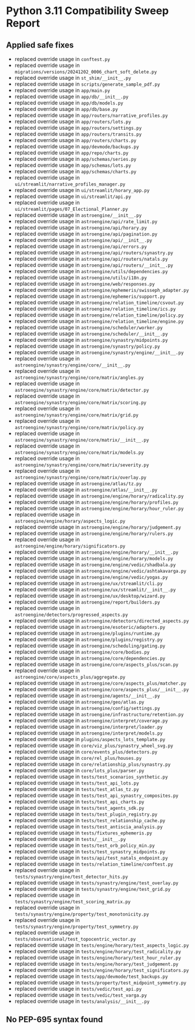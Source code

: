 # Python 3.11 Compatibility Sweep Report

## Applied safe fixes

- replaced override usage in `conftest.py`
- replaced override usage in `migrations/versions/20241202_0006_chart_soft_delete.py`
- replaced override usage in `st_shim/__init__.py`
- replaced override usage in `scripts/generate_sample_pdf.py`
- replaced override usage in `app/main.py`
- replaced override usage in `app/db/__init__.py`
- replaced override usage in `app/db/models.py`
- replaced override usage in `app/db/base.py`
- replaced override usage in `app/routers/narrative_profiles.py`
- replaced override usage in `app/routers/lots.py`
- replaced override usage in `app/routers/settings.py`
- replaced override usage in `app/routers/transits.py`
- replaced override usage in `app/routers/charts.py`
- replaced override usage in `app/devmode/backups.py`
- replaced override usage in `app/repo/charts.py`
- replaced override usage in `app/schemas/series.py`
- replaced override usage in `app/schemas/lots.py`
- replaced override usage in `app/schemas/charts.py`
- replaced override usage in `ui/streamlit/narrative_profiles_manager.py`
- replaced override usage in `ui/streamlit/horary_app.py`
- replaced override usage in `ui/streamlit/api.py`
- replaced override usage in `ui/streamlit/pages/07_Electional_Planner.py`
- replaced override usage in `astroengine/__init__.py`
- replaced override usage in `astroengine/api/rate_limit.py`
- replaced override usage in `astroengine/api/horary.py`
- replaced override usage in `astroengine/api/pagination.py`
- replaced override usage in `astroengine/api/__init__.py`
- replaced override usage in `astroengine/api/errors.py`
- replaced override usage in `astroengine/api/routers/synastry.py`
- replaced override usage in `astroengine/api/routers/natals.py`
- replaced override usage in `astroengine/api/routers/__init__.py`
- replaced override usage in `astroengine/utils/dependencies.py`
- replaced override usage in `astroengine/utils/i18n.py`
- replaced override usage in `astroengine/web/responses.py`
- replaced override usage in `astroengine/ephemeris/swisseph_adapter.py`
- replaced override usage in `astroengine/ephemeris/support.py`
- replaced override usage in `astroengine/relation_timeline/csvout.py`
- replaced override usage in `astroengine/relation_timeline/ics.py`
- replaced override usage in `astroengine/relation_timeline/policy.py`
- replaced override usage in `astroengine/relation_timeline/engine.py`
- replaced override usage in `astroengine/scheduler/worker.py`
- replaced override usage in `astroengine/scheduler/__init__.py`
- replaced override usage in `astroengine/synastry/midpoints.py`
- replaced override usage in `astroengine/synastry/policy.py`
- replaced override usage in `astroengine/synastry/engine/__init__.py`
- replaced override usage in `astroengine/synastry/engine/core/__init__.py`
- replaced override usage in `astroengine/synastry/engine/core/matrix/angles.py`
- replaced override usage in `astroengine/synastry/engine/core/matrix/detector.py`
- replaced override usage in `astroengine/synastry/engine/core/matrix/scoring.py`
- replaced override usage in `astroengine/synastry/engine/core/matrix/grid.py`
- replaced override usage in `astroengine/synastry/engine/core/matrix/policy.py`
- replaced override usage in `astroengine/synastry/engine/core/matrix/__init__.py`
- replaced override usage in `astroengine/synastry/engine/core/matrix/models.py`
- replaced override usage in `astroengine/synastry/engine/core/matrix/severity.py`
- replaced override usage in `astroengine/synastry/engine/core/matrix/overlay.py`
- replaced override usage in `astroengine/atlas/tz.py`
- replaced override usage in `astroengine/atlas/__init__.py`
- replaced override usage in `astroengine/engine/horary/radicality.py`
- replaced override usage in `astroengine/engine/horary/profiles.py`
- replaced override usage in `astroengine/engine/horary/hour_ruler.py`
- replaced override usage in `astroengine/engine/horary/aspects_logic.py`
- replaced override usage in `astroengine/engine/horary/judgement.py`
- replaced override usage in `astroengine/engine/horary/rulers.py`
- replaced override usage in `astroengine/engine/horary/significators.py`
- replaced override usage in `astroengine/engine/horary/__init__.py`
- replaced override usage in `astroengine/engine/horary/models.py`
- replaced override usage in `astroengine/engine/vedic/shadbala.py`
- replaced override usage in `astroengine/engine/vedic/ashtakavarga.py`
- replaced override usage in `astroengine/engine/vedic/yogas.py`
- replaced override usage in `astroengine/ux/streamlit/cli.py`
- replaced override usage in `astroengine/ux/streamlit/__init__.py`
- replaced override usage in `astroengine/ux/desktop/wizard.py`
- replaced override usage in `astroengine/report/builders.py`
- replaced override usage in `astroengine/detectors/progressed_aspects.py`
- replaced override usage in `astroengine/detectors/directed_aspects.py`
- replaced override usage in `astroengine/esoteric/adapters.py`
- replaced override usage in `astroengine/plugins/runtime.py`
- replaced override usage in `astroengine/plugins/registry.py`
- replaced override usage in `astroengine/scheduling/gating.py`
- replaced override usage in `astroengine/core/bodies.py`
- replaced override usage in `astroengine/core/dependencies.py`
- replaced override usage in `astroengine/core/aspects_plus/scan.py`
- replaced override usage in `astroengine/core/aspects_plus/aggregate.py`
- replaced override usage in `astroengine/core/aspects_plus/matcher.py`
- replaced override usage in `astroengine/core/aspects_plus/__init__.py`
- replaced override usage in `astroengine/agents/__init__.py`
- replaced override usage in `astroengine/geo/atlas.py`
- replaced override usage in `astroengine/config/settings.py`
- replaced override usage in `astroengine/infrastructure/retention.py`
- replaced override usage in `astroengine/interpret/coverage.py`
- replaced override usage in `astroengine/interpret/loader.py`
- replaced override usage in `astroengine/interpret/models.py`
- replaced override usage in `plugins/aspects_lots_template.py`
- replaced override usage in `core/viz_plus/synastry_wheel_svg.py`
- replaced override usage in `core/events_plus/detectors.py`
- replaced override usage in `core/rel_plus/houses.py`
- replaced override usage in `core/relationship_plus/synastry.py`
- replaced override usage in `core/lots_plus/parser.py`
- replaced override usage in `tests/test_scenarios_synthetic.py`
- replaced override usage in `tests/test_api_lots.py`
- replaced override usage in `tests/test_atlas_tz.py`
- replaced override usage in `tests/test_api_synastry_composites.py`
- replaced override usage in `tests/test_api_charts.py`
- replaced override usage in `tests/test_agents_sdk.py`
- replaced override usage in `tests/test_plugin_registry.py`
- replaced override usage in `tests/test_relationship_cache.py`
- replaced override usage in `tests/test_antiscia_analysis.py`
- replaced override usage in `tests/fixtures_ephemeris.py`
- replaced override usage in `tests/__init__.py`
- replaced override usage in `tests/test_orb_policy_min.py`
- replaced override usage in `tests/test_synastry_midpoints.py`
- replaced override usage in `tests/api/test_natals_endpoint.py`
- replaced override usage in `tests/relation_timeline/conftest.py`
- replaced override usage in `tests/synastry/engine/test_detector_hits.py`
- replaced override usage in `tests/synastry/engine/test_overlay.py`
- replaced override usage in `tests/synastry/engine/test_grid.py`
- replaced override usage in `tests/synastry/engine/test_scoring_matrix.py`
- replaced override usage in `tests/synastry/engine/property/test_monotonicity.py`
- replaced override usage in `tests/synastry/engine/property/test_symmetry.py`
- replaced override usage in `tests/observational/test_topocentric_vector.py`
- replaced override usage in `tests/engine/horary/test_aspects_logic.py`
- replaced override usage in `tests/engine/horary/test_radicality.py`
- replaced override usage in `tests/engine/horary/test_hour_ruler.py`
- replaced override usage in `tests/engine/horary/test_judgement.py`
- replaced override usage in `tests/engine/horary/test_significators.py`
- replaced override usage in `tests/app/devmode/test_backups.py`
- replaced override usage in `tests/property/test_midpoint_symmetry.py`
- replaced override usage in `tests/vedic/test_api.py`
- replaced override usage in `tests/vedic/test_varga.py`
- replaced override usage in `tests/analysis/__init__.py`

## No PEP-695 syntax found
